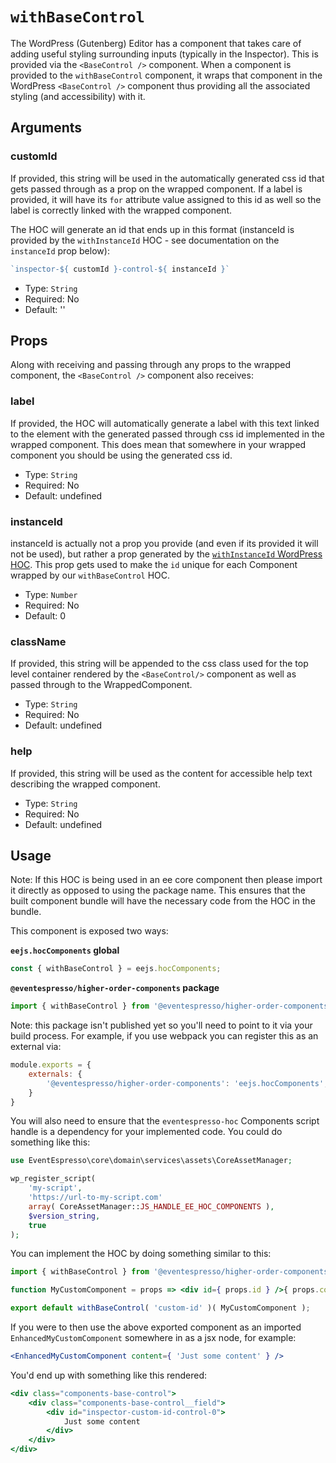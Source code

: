 # `withBaseControl`

The WordPress (Gutenberg) Editor has a component that takes care of adding useful styling surrounding inputs (typically in the Inspector). This is provided via the `<BaseControl />` component.  When a component is provided to the `withBaseControl` component, it wraps that component in the WordPress `<BaseControl />` component thus providing all the associated styling (and accessibility) with it.

## Arguments

### customId

If provided, this string will be used in the automatically generated css id that gets passed through as a prop on the wrapped component.  If a label is provided, it will have its `for` attribute value assigned to this id as well so the label is correctly linked with the wrapped component.

The HOC will generate an id that ends up in this format (instanceId is provided by the `withInstanceId` HOC - see documentation on the `instanceId` prop below):

```js
`inspector-${ customId }-control-${ instanceId }`
```

- Type: `String`
- Required: No
- Default: ''

## Props

Along with receiving and passing through any props to the wrapped component, the `<BaseControl />` component also receives:

### label

If provided, the HOC will automatically generate a label with this text linked to the element with the generated passed through css id implemented in the wrapped component.  This does mean that somewhere in your wrapped component you should be using the generated css id.

- Type: `String`
- Required: No
- Default: undefined

### instanceId

instanceId is actually not a prop you provide (and even if its provided it will not be used), but rather a prop generated by the [`withInstanceId` WordPress HOC](https://github.com/WordPress/gutenberg/tree/master/packages/compose/src/with-instance-id). This prop gets used to make the `id` unique for each Component wrapped by our `withBaseControl` HOC.

- Type: `Number`
- Required: No
- Default: 0

### className

If provided, this string will be appended to the css class used for the top level container rendered by the `<BaseControl/>` component as well as passed through to the WrappedComponent.

- Type: `String`
- Required: No
- Default: undefined

### help

If provided, this string will be used as the content for accessible help text describing the wrapped component.

- Type: `String`
- Required: No
- Default: undefined

## Usage

Note: If this HOC is being used in an ee core component then please import it directly as opposed to using the package name.  This ensures that the built component bundle will have the necessary code from the HOC in the bundle.

This component is exposed two ways:

**`eejs.hocComponents` global**

```js
const { withBaseControl } = eejs.hocComponents;
```

**`@eventespresso/higher-order-components` package**

```js
import { withBaseControl } from '@eventespresso/higher-order-components';
```

Note: this package isn't published yet so you'll need to point to it via your build process. For example, if you use webpack you can register this as an external via:

```js
module.exports = {
    externals: {
        '@eventespresso/higher-order-components': 'eejs.hocComponents',
    }
}
```

You will also need to ensure that the `eventespresso-hoc` Components script handle is a dependency for your implemented code. You could do something like this:

```php
use EventEspresso\core\domain\services\assets\CoreAssetManager;

wp_register_script(
    'my-script',
    'https://url-to-my-script.com'
    array( CoreAssetManager::JS_HANDLE_EE_HOC_COMPONENTS ),
    $version_string,
    true
);
```

You can implement the HOC by doing something similar to this:

```jsx
import { withBaseControl } from '@eventespresso/higher-order-components';

function MyCustomComponent = props => <div id={ props.id } />{ props.content }</div>;

export default withBaseControl( 'custom-id' )( MyCustomComponent );
```

If you were to then use the above exported component as an imported `EnhancedMyCustomComponent` somewhere in as a jsx node, for example:

```jsx
<EnhancedMyCustomComponent content={ 'Just some content' } />
```

You'd end up with something like this rendered:

```jsx
<div class="components-base-control">
    <div class="components-base-control__field">
        <div id="inspector-custom-id-control-0">
            Just some content
        </div>
    </div>
</div>
```
